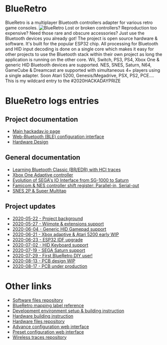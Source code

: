 # BlueRetro
BlueRetro is a multiplayer Bluetooth controllers adapter for various retro game consoles.
![BlueRetro](https://cdn.hackaday.io/images/5806801590105510986.jpg)
Lost or broken controllers? Reproduction too expensive? Need those rare and obscure accessories? Just use the Bluetooth devices you already got! The project is open source hardware & software. It's built for the popular ESP32 chip. All processing for Bluetooth and HID input decoding is done on a single core which makes it easy for other projects to use the Bluetooth stack within their own project as long the application is running on the other core. Wii, Switch, PS3, PS4, Xbox One & generic HID Bluetooth devices are supported. NES, SNES, Saturn, N64, GameCube & Dreamcast are supported with simultaneous 4+ players using a single adapter. Soon Atari 5200, Genesis/Megadrive, PSX, PS2, PCE....
This is my wildcard entry to the #2020HACKADAYPRIZE

# BlueRetro logs entries
## Project documentation
* [Main hackaday.io page](https://hackaday.io/project/170365-blueretro)
* [Web-Bluetooth (BLE) configuration interface](https://hackaday.io/project/170365-blueretro/log/180020-web-bluetooth-ble-configuration-interface)
* [Hardware Design](https://hackaday.io/project/170365-blueretro/log/182054-blueretro-hardware-design)
## General documentation
* [Learning Bluetooth Classic (BR/EDR) with HCI traces](https://hackaday.io/project/170365-blueretro/log/178249-learning-bluetooth-classic-bredr-with-hci-traces)
* [Xbox One Adaptive controller](https://hackaday.io/project/170365-blueretro/log/179869-xbox-one-adaptive-controller)
* [Evolution of SEGA's IO Interface from SG-1000 to Saturn](https://hackaday.io/project/170365-blueretro/log/180790-evolution-of-segas-io-interface-from-sg-1000-to-saturn)
* [Famicom & NES controller shift register: Parallel-in, Serial-out](https://hackaday.io/project/170365-blueretro/log/181368-famicom-nes-controller-shift-register-parallel-in-serial-out)
* [SNES 2P & Super Multitap](https://hackaday.io/project/170365-blueretro/log/181686-2020-08-04-progress-update-sfcsnes-support)
## Project updates
* [2020-05-22 - Project background](https://hackaday.io/project/170365-blueretro/log/177934-background-and-current-status)
* [2020-05-27 - Wiimote & extensions support](https://hackaday.io/project/170365-blueretro/log/178223-2020-05-27-progress-update)
* [2020-06-04 - Generic HID Gamepad support](https://hackaday.io/project/170365-blueretro/log/178734-2020-06-04-progress-update)
* [2020-06-21 - Xbox adaptive & Atari 5200 early WIP](https://hackaday.io/project/170365-blueretro/log/179590-2020-06-21-progress-update)
* [2020-06-23 - ESP32 IDF upgrade](https://hackaday.io/project/170365-blueretro/log/179680-2020-06-23-progress-update)
* [2020-07-02 - HID Keyboard support](https://hackaday.io/project/170365-blueretro/log/180112-2020-07-02-progress-update)
* [2020-07-19 - SEGA Saturn support](https://hackaday.io/project/170365/log/181004-2020-07-19-progress-update-sega-saturn-support)
* [2020-07-29 - First BlueRetro DIY user!](https://hackaday.io/project/170365/log/181547-2020-07-29-progress-update-first-blueretro-diy-user)
* [2020-08-13 - PCB design WIP](https://hackaday.io/project/170365-blueretro/log/182171-2020-08-13-progress-update-pcb-design-wip)
* [2020-08-17 - PCB under production](https://hackaday.io/project/170365-blueretro/log/182339-2020-08-17-progress-update-proto-pcb-under-production)
# Other links
* [Software files repository](https://github.com/darthcloud/BlueRetro)
* [BlueRetro mapping label reference](https://docs.google.com/spreadsheets/d/e/2PACX-1vRln_dhkahEIhq4FQY_p461r5qvLn-Hkl89ZtfyIOGAqdnPtQZ5Ihfsjvd94fRbaHX8wU3F-r2ODYbM/pubhtml)
* [Development environment setup & building instruction](https://github.com/darthcloud/BlueRetroRoot)
* [Hardware building instruction](https://github.com/darthcloud/BlueRetro/wiki)
* [Hardware files repository](https://github.com/darthcloud/BlueRetroHW)
* [Advance configuration web interface](https://darthcloud.github.io/BlueRetroWebCfg/blueretro.html)
* [Preset configuration web interface](https://darthcloud.github.io/BlueRetroWebCfg/blueretro_presets.html)
* [Wireless traces repository](https://github.com/darthcloud/bt_traces)
